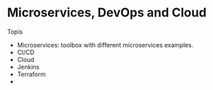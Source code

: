 # Microservices, DevOps and Cloud
Topis
- Microservices: toolbox with different microservices examples.
- CI/CD
- Cloud
- Jenkins
- Terraform
- 
